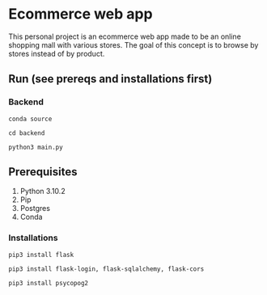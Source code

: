 # Ecommerce web app
This personal project is an ecommerce web app made to be an online shopping mall with various stores. The goal of this concept is to browse by stores instead of by product.

## Run (see prereqs and installations first)

### Backend
  
  `conda source`

  `cd backend`

  `python3 main.py`

## Prerequisites
1. Python 3.10.2
2. Pip
3. Postgres
4. Conda

### Installations

`pip3 install flask`

`pip3 install flask-login, flask-sqlalchemy, flask-cors`

`pip3 install psycopog2`
